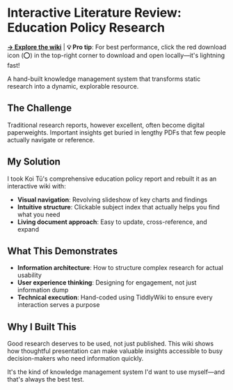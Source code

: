 # Interactive Literature Review: Education Policy Research

**[→ Explore the wiki](https://alysha9110.github.io/Literature-Review-Sample-Wiki/)** | **💡 Pro tip**: For best performance, click the red download icon (⭕) in the top-right corner to download and open locally—it's lightning fast!

A hand-built knowledge management system that transforms static research into a dynamic, explorable resource.

## The Challenge

Traditional research reports, however excellent, often become digital paperweights. Important insights get buried in lengthy PDFs that few people actually navigate or reference.

## My Solution

I took Koi Tū's comprehensive education policy report and rebuilt it as an interactive wiki with:

- **Visual navigation**: Revolving slideshow of key charts and findings
- **Intuitive structure**: Clickable subject index that actually helps you find what you need
- **Living document approach**: Easy to update, cross-reference, and expand

## What This Demonstrates

- **Information architecture**: How to structure complex research for actual usability
- **User experience thinking**: Designing for engagement, not just information dump
- **Technical execution**: Hand-coded using TiddlyWiki to ensure every interaction serves a purpose

## Why I Built This

Good research deserves to be used, not just published. This wiki shows how thoughtful presentation can make valuable insights accessible to busy decision-makers who need information quickly.

It's the kind of knowledge management system I'd want to use myself—and that's always the best test.
